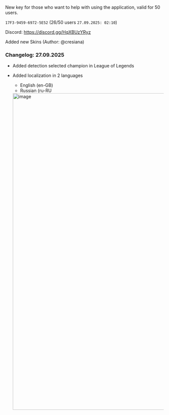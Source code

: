 New key for those who want to help with using the application, valid for 50 users. 

`17F3-9459-6972-5E52` (26/50 users `27.09.2025: 02:10`)

Discord: https://discord.gg/HqXBUzYRyz

Added new Skins (Author: @cresiana)

### Changelog: 27.09.2025
* Added detection selected champion in League of Legends
* Added localization in 2 languages
  - English (en-GB)
  - Russian (ru-RU
 
  <img width="1920" height="1007" alt="image" src="https://github.com/user-attachments/assets/fa189bc5-8dda-4dac-98eb-5075734ca241" />
